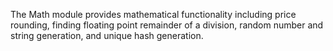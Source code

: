 The Math module provides mathematical functionality including price rounding, finding floating point remainder of a division, random number and string generation, and unique hash generation.
